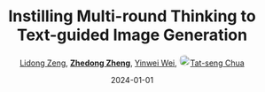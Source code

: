 ---
title: "Instilling Multi-round Thinking to Text-guided Image Generation"
collection: publications
permalink: /publication/Instilli2024
date: 2024-01-01
doi: 
oral: 
keywords: thinking text guided, multi round thinking, guided image generation, aigc
venue: 'arXiv:2401.08472'
author: '<a href="https://zdzheng.xyz/authors/Lidong-Zeng" class="author">Lidong Zeng</a>, <strong><a href="https://zdzheng.xyz/authors/Zhedong-Zheng" class="author">Zhedong Zheng</a></strong>, <a href="https://zdzheng.xyz/authors/Yinwei-Wei" class="author">Yinwei Wei</a>, <a href="https://zdzheng.xyz/authors/Tat-seng-Chua" class="author"> <img src= "https://zdzheng.xyz/coauthors/tat-seng-chua.jpeg" alt="tat-seng-chua" style="border-radius: 50%; height:20px; width:20px">Tat-seng Chua</a>'
sqlauthor: '{"@type": "Person","name": "Lidong Zeng"}, {"@type": "Person","name": "Zhedong Zheng"}, {"@type": "Person","name": "Yinwei Wei"}, {"@type": "Person","name": "Tat seng Chua"}'
citation: ' Lidong Zeng,  Zhedong Zheng,  Yinwei Wei,  Tat-seng Chua, &quot;Instilling Multi-round Thinking to Text-guided Image Generation.&quot; arXiv:2401.08472, 2024.'
pub_year: '2024'
bib: >
    @article{zeng2024instilling,<br>author = "Zeng, Lidong and Zheng, Zhedong and Wei, Yinwei and Chua, Tat-seng",<br>title = "Instilling Multi-round Thinking to Text-guided Image Generation",<br>journal = "arXiv:2401.08472",<br>year = "2024"
    }

---
